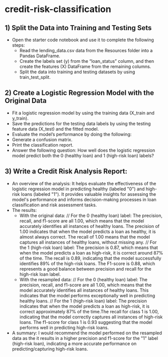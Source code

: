 # credit-risk-classification

## 1) Split the Data into Training and Testing Sets
- Open the starter code notebook and use it to complete the following steps:
  + Read the lending_data.csv data from the Resources folder into a Pandas DataFrame.
  + Create the labels set (y) from the “loan_status” column, and then create the features (X) DataFrame from the remaining columns.
  + Split the data into training and testing datasets by using train_test_split.

## 2) Create a Logistic Regression Model with the Original Data
- Fit a logistic regression model by using the training data (X_train and y_train).
- Save the predictions for the testing data labels by using the testing feature data (X_test) and the fitted model.
- Evaluate the model’s performance by doing the following:
- Generate a confusion matrix.
- Print the classification report.
- Answer the following question: How well does the logistic regression model predict both the 0 (healthy loan) and 1 (high-risk loan) labels?

## 3) Write a Credit Risk Analysis Report:
- An overview of the analysis: It helps evaluate the effectiveness of the logistic regression model in predicting healthy (labeled "0") and high-risk loans (labeled "1"). It provides valuable insights for assessing the model's performance and informs decision-making processes in loan classification and risk assessment tasks.
- The results:
  + With the original data:
    // For the 0 (healthy loan) label: The precision, recall, and f1-score are all 1.00, which means that the model accurately identifies all instances of healthy loans. The precision of 1.00 indicates that when the model predicts a loan as healthy, it is almost always correct. The recall of 1.00 means that the model captures all instances of healthy loans, without missing any.
    // For the 1 (high-risk loan) label: The precision is 0.87, which means that when the model predicts a loan as high-risk, it is correct around 87% of the time. The recall is 0.89, indicating that the model successfully identifies 89% of the high-risk loans. The F1-score is 0.88, which represents a good balance between precision and recall for the high-risk loan label.
  + With the resampled data:
    // For the 0 (healthy loan) label: The precision, recall, and f1-score are all 1.00, which means that the model accurately identifies all instances of healthy loans. This indicates that the model performs exceptionally well in predicting healthy loans.
    // For the 1 (high-risk loan) label: The precision indicates that when the model predicts a loan as high-risk, it is correct approximately 87% of the time.The recall for class 1 is 1.00, indicating that the model correctly captures all instances of high-risk loans. The f1-score for class 1 is 0.93 suggesting that the model performs well in predicting high-risk loans.
- A summary: I would recommend the model performed on the resampled data as the it results in a higher precision and f1-score for the "1" label (high-risk loan), indicating a more accurate performance on predicting/capturing high-risk loans.
